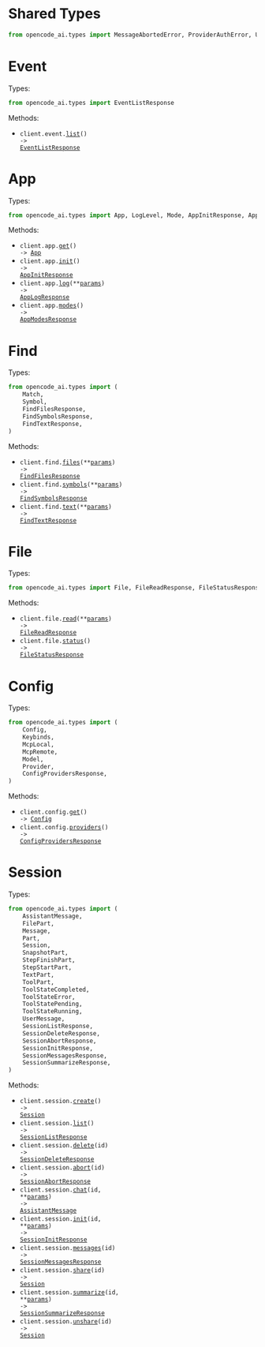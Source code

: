 # Shared Types

```python
from opencode_ai.types import MessageAbortedError, ProviderAuthError, UnknownError
```

# Event

Types:

```python
from opencode_ai.types import EventListResponse
```

Methods:

- <code title="get /event">client.event.<a href="./src/opencode_ai/resources/event.py">list</a>() -> <a href="./src/opencode_ai/types/event_list_response.py">EventListResponse</a></code>

# App

Types:

```python
from opencode_ai.types import App, LogLevel, Mode, AppInitResponse, AppLogResponse, AppModesResponse
```

Methods:

- <code title="get /app">client.app.<a href="./src/opencode_ai/resources/app.py">get</a>() -> <a href="./src/opencode_ai/types/app.py">App</a></code>
- <code title="post /app/init">client.app.<a href="./src/opencode_ai/resources/app.py">init</a>() -> <a href="./src/opencode_ai/types/app_init_response.py">AppInitResponse</a></code>
- <code title="post /log">client.app.<a href="./src/opencode_ai/resources/app.py">log</a>(\*\*<a href="src/opencode_ai/types/app_log_params.py">params</a>) -> <a href="./src/opencode_ai/types/app_log_response.py">AppLogResponse</a></code>
- <code title="get /mode">client.app.<a href="./src/opencode_ai/resources/app.py">modes</a>() -> <a href="./src/opencode_ai/types/app_modes_response.py">AppModesResponse</a></code>

# Find

Types:

```python
from opencode_ai.types import (
    Match,
    Symbol,
    FindFilesResponse,
    FindSymbolsResponse,
    FindTextResponse,
)
```

Methods:

- <code title="get /find/file">client.find.<a href="./src/opencode_ai/resources/find.py">files</a>(\*\*<a href="src/opencode_ai/types/find_files_params.py">params</a>) -> <a href="./src/opencode_ai/types/find_files_response.py">FindFilesResponse</a></code>
- <code title="get /find/symbol">client.find.<a href="./src/opencode_ai/resources/find.py">symbols</a>(\*\*<a href="src/opencode_ai/types/find_symbols_params.py">params</a>) -> <a href="./src/opencode_ai/types/find_symbols_response.py">FindSymbolsResponse</a></code>
- <code title="get /find">client.find.<a href="./src/opencode_ai/resources/find.py">text</a>(\*\*<a href="src/opencode_ai/types/find_text_params.py">params</a>) -> <a href="./src/opencode_ai/types/find_text_response.py">FindTextResponse</a></code>

# File

Types:

```python
from opencode_ai.types import File, FileReadResponse, FileStatusResponse
```

Methods:

- <code title="get /file">client.file.<a href="./src/opencode_ai/resources/file.py">read</a>(\*\*<a href="src/opencode_ai/types/file_read_params.py">params</a>) -> <a href="./src/opencode_ai/types/file_read_response.py">FileReadResponse</a></code>
- <code title="get /file/status">client.file.<a href="./src/opencode_ai/resources/file.py">status</a>() -> <a href="./src/opencode_ai/types/file_status_response.py">FileStatusResponse</a></code>

# Config

Types:

```python
from opencode_ai.types import (
    Config,
    Keybinds,
    McpLocal,
    McpRemote,
    Model,
    Provider,
    ConfigProvidersResponse,
)
```

Methods:

- <code title="get /config">client.config.<a href="./src/opencode_ai/resources/config.py">get</a>() -> <a href="./src/opencode_ai/types/config.py">Config</a></code>
- <code title="get /config/providers">client.config.<a href="./src/opencode_ai/resources/config.py">providers</a>() -> <a href="./src/opencode_ai/types/config_providers_response.py">ConfigProvidersResponse</a></code>

# Session

Types:

```python
from opencode_ai.types import (
    AssistantMessage,
    FilePart,
    Message,
    Part,
    Session,
    SnapshotPart,
    StepFinishPart,
    StepStartPart,
    TextPart,
    ToolPart,
    ToolStateCompleted,
    ToolStateError,
    ToolStatePending,
    ToolStateRunning,
    UserMessage,
    SessionListResponse,
    SessionDeleteResponse,
    SessionAbortResponse,
    SessionInitResponse,
    SessionMessagesResponse,
    SessionSummarizeResponse,
)
```

Methods:

- <code title="post /session">client.session.<a href="./src/opencode_ai/resources/session.py">create</a>() -> <a href="./src/opencode_ai/types/session.py">Session</a></code>
- <code title="get /session">client.session.<a href="./src/opencode_ai/resources/session.py">list</a>() -> <a href="./src/opencode_ai/types/session_list_response.py">SessionListResponse</a></code>
- <code title="delete /session/{id}">client.session.<a href="./src/opencode_ai/resources/session.py">delete</a>(id) -> <a href="./src/opencode_ai/types/session_delete_response.py">SessionDeleteResponse</a></code>
- <code title="post /session/{id}/abort">client.session.<a href="./src/opencode_ai/resources/session.py">abort</a>(id) -> <a href="./src/opencode_ai/types/session_abort_response.py">SessionAbortResponse</a></code>
- <code title="post /session/{id}/message">client.session.<a href="./src/opencode_ai/resources/session.py">chat</a>(id, \*\*<a href="src/opencode_ai/types/session_chat_params.py">params</a>) -> <a href="./src/opencode_ai/types/assistant_message.py">AssistantMessage</a></code>
- <code title="post /session/{id}/init">client.session.<a href="./src/opencode_ai/resources/session.py">init</a>(id, \*\*<a href="src/opencode_ai/types/session_init_params.py">params</a>) -> <a href="./src/opencode_ai/types/session_init_response.py">SessionInitResponse</a></code>
- <code title="get /session/{id}/message">client.session.<a href="./src/opencode_ai/resources/session.py">messages</a>(id) -> <a href="./src/opencode_ai/types/session_messages_response.py">SessionMessagesResponse</a></code>
- <code title="post /session/{id}/share">client.session.<a href="./src/opencode_ai/resources/session.py">share</a>(id) -> <a href="./src/opencode_ai/types/session.py">Session</a></code>
- <code title="post /session/{id}/summarize">client.session.<a href="./src/opencode_ai/resources/session.py">summarize</a>(id, \*\*<a href="src/opencode_ai/types/session_summarize_params.py">params</a>) -> <a href="./src/opencode_ai/types/session_summarize_response.py">SessionSummarizeResponse</a></code>
- <code title="delete /session/{id}/share">client.session.<a href="./src/opencode_ai/resources/session.py">unshare</a>(id) -> <a href="./src/opencode_ai/types/session.py">Session</a></code>
